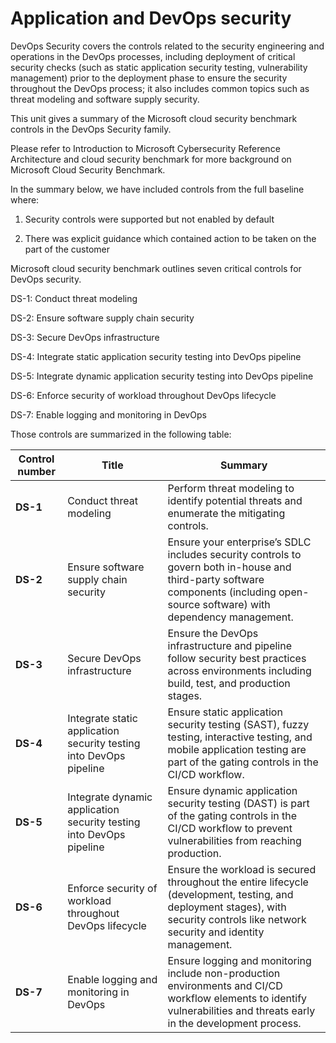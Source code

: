 # Application and DevOps security

DevOps Security covers the controls related to the security engineering and operations in the DevOps processes, including deployment of critical security checks (such as static application security testing, vulnerability management) prior to the deployment phase to ensure the security throughout the DevOps process; it also includes common topics such as threat modeling and software supply security.

This unit gives a summary of the Microsoft cloud security benchmark controls in the DevOps Security family.

Please refer to Introduction to Microsoft Cybersecurity Reference Architecture and cloud security benchmark for more background on Microsoft Cloud Security Benchmark.

In the summary below, we have included controls from the full baseline where:

1) Security controls were supported but not enabled by default

2) There was explicit guidance which contained action to be taken on the part of the customer

Microsoft cloud security benchmark outlines seven critical controls for DevOps security.

DS-1: Conduct threat modeling

DS-2: Ensure software supply chain security

DS-3: Secure DevOps infrastructure

DS-4: Integrate static application security testing into DevOps pipeline

DS-5: Integrate dynamic application security testing into DevOps pipeline

DS-6: Enforce security of workload throughout DevOps lifecycle

DS-7: Enable logging and monitoring in DevOps

Those controls are summarized in the following table:

| **Control number** | **Title**                                             | **Summary**                                                                                                                                                                   |
|--------------------|-------------------------------------------------------|-------------------------------------------------------------------------------------------------------------------------------------------------------------------------------|
| **DS-1**           | Conduct threat modeling                               | Perform threat modeling to identify potential threats and enumerate the mitigating controls.                                                                                  |
| **DS-2**           | Ensure software supply chain security                 | Ensure your enterprise’s SDLC includes security controls to govern both in-house and third-party software components (including open-source software) with dependency management. |
| **DS-3**           | Secure DevOps infrastructure                          | Ensure the DevOps infrastructure and pipeline follow security best practices across environments including build, test, and production stages.                                  |
| **DS-4**           | Integrate static application security testing into DevOps pipeline | Ensure static application security testing (SAST), fuzzy testing, interactive testing, and mobile application testing are part of the gating controls in the CI/CD workflow.      |
| **DS-5**           | Integrate dynamic application security testing into DevOps pipeline | Ensure dynamic application security testing (DAST) is part of the gating controls in the CI/CD workflow to prevent vulnerabilities from reaching production.                     |
| **DS-6**           | Enforce security of workload throughout DevOps lifecycle | Ensure the workload is secured throughout the entire lifecycle (development, testing, and deployment stages), with security controls like network security and identity management. |
| **DS-7**           | Enable logging and monitoring in DevOps               | Ensure logging and monitoring include non-production environments and CI/CD workflow elements to identify vulnerabilities and threats early in the development process.            |

